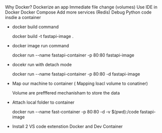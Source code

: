 Why Docker?
Dockerize an app
Immediate file change (volumes)
Use IDE in Docker
Docker Compose
Add more services (Redis)
Debug Python code insdie a container



* docker build command

    docker build -t fastapi-image .

* docker image run command

    docker run --name fastapi-container -p 80:80 fastapi-image

* docekr run with detach mode

    docker run --name fastapi-container -p 80:80 -d fastapi-image

* Map our machine to container ( Mapping loacl volume to conatiner)

   Volume are prefffered mechanisham to store the data

* Attach local folder to container

    docker run --name fast-container -p 80:80 -d -v $(pwd):/code fastapi-image

* Install 2 VS code extenstion Docker and Dev Container

